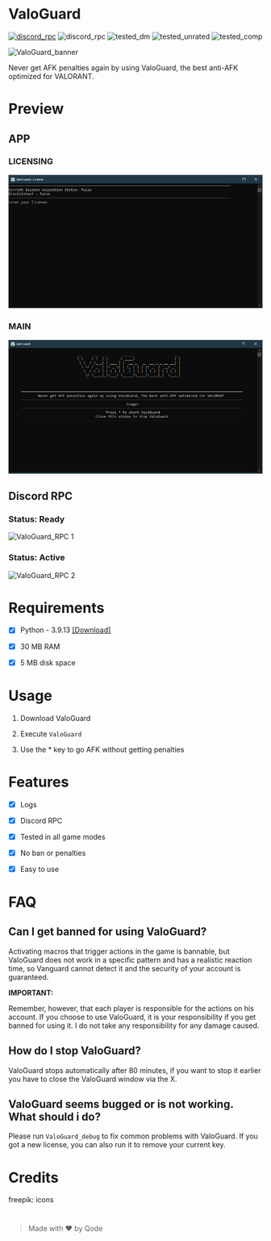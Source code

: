 # ValoGuard
[![discord_rpc](https://img.shields.io/badge/JOIN-DISCORD%20SERVER-blue)](https://discord.gg/Tu4xuvAf5y) ![discord_rpc](https://img.shields.io/badge/USING-DISCORD%20RPC-blue) ![tested_dm](https://img.shields.io/badge/TESTED-DEATHMATCH-yellowgreen) ![tested_unrated](https://img.shields.io/badge/TESTED-UNRATED-yellowgreen) ![tested_comp](https://img.shields.io/badge/TESTED-COMPETITIVE-yellowgreen)

![ValoGuard_banner](src/ValoGuard_banner.png  "ValoGuard")

Never get AFK penalties again by using ValoGuard, the best anti-AFK optimized for VALORANT.
#
  
# Preview
## APP
### LICENSING
![ValoGuard_APP](src/preview_app_1.png  "ValoGuard licensing")
### MAIN
![ValoGuard_APP](src/preview_app_2.png  "ValoGuard licensing")
## Discord RPC
### Status: Ready
![ValoGuard_RPC 1](src/preview_rpc_1.png  "ValoGuard")
### Status: Active
![ValoGuard_RPC 2](src/preview_rpc_2.png  "ValoGuard")

# Requirements

- [x] Python - 3.9.13 [[Download]](https://www.python.org/ftp/python/3.9.13/python-3.9.13-amd64.exe)

- [x] 30 MB RAM

- [x] 5 MB disk space

  

# Usage

1. Download ValoGuard

2. Execute `ValoGuard`

3. Use the * key to go AFK without getting penalties

# Features
- [x] Logs
- [x] Discord RPC
- [x] Tested in all game modes
- [x] No ban or penalties
- [x] Easy to use
  

# FAQ

  

## Can I get banned for using ValoGuard?

Activating macros that trigger actions in the game is bannable, but ValoGuard does not work in a specific pattern and has a realistic reaction time, so Vanguard cannot detect it and the security of your account is guaranteed.

**IMPORTANT:**

Remember, however, that each player is responsible for the actions on his account. If you choose to use ValoGuard, it is your responsibility if you get banned for using it. I do not take any responsibility for any damage caused.

  

## How do I stop ValoGuard?

ValoGuard stops automatically after 80 minutes, if you want to stop it earlier you have to close the ValoGuard window via the X.

  

## ValoGuard seems bugged or is not working. What should i do?
Please run `ValoGuard_debug` to fix common problems with ValoGuard. If you got a new license, you can also run it to remove your current key.


# Credits

freepik: icons

#

> Made with ♥ by Qode
